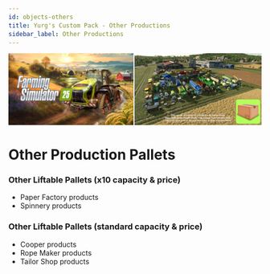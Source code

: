 ```yaml
---
id: objects-others
title: Yurg's Custom Pack - Other Productions
sidebar_label: Other Productions
---
```

[![](modHeader.png)](modScreen.png)
# Other Production Pallets

### Other Liftable Pallets (x10 capacity & price)
- Paper Factory products
- Spinnery products

### Other Liftable Pallets (standard capacity & price)
- Cooper products
- Rope Maker products
- Tailor Shop products

